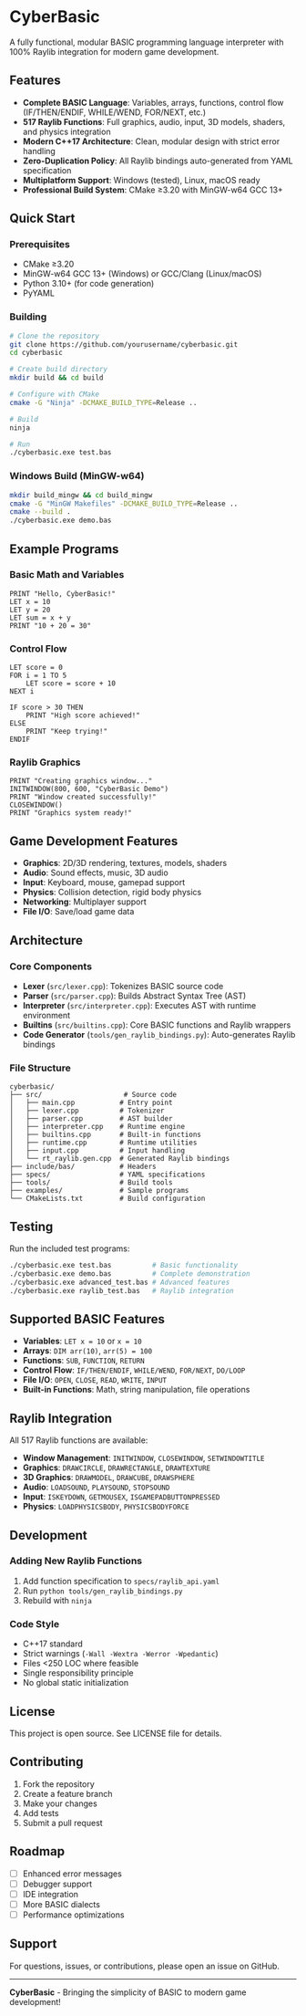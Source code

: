 # CyberBasic

A fully functional, modular BASIC programming language interpreter with 100% Raylib integration for modern game development.

## Features

- **Complete BASIC Language**: Variables, arrays, functions, control flow (IF/THEN/ENDIF, WHILE/WEND, FOR/NEXT, etc.)
- **517 Raylib Functions**: Full graphics, audio, input, 3D models, shaders, and physics integration
- **Modern C++17 Architecture**: Clean, modular design with strict error handling
- **Zero-Duplication Policy**: All Raylib bindings auto-generated from YAML specification
- **Multiplatform Support**: Windows (tested), Linux, macOS ready
- **Professional Build System**: CMake ≥3.20 with MinGW-w64 GCC 13+

## Quick Start

### Prerequisites

- CMake ≥3.20
- MinGW-w64 GCC 13+ (Windows) or GCC/Clang (Linux/macOS)
- Python 3.10+ (for code generation)
- PyYAML

### Building

```bash
# Clone the repository
git clone https://github.com/yourusername/cyberbasic.git
cd cyberbasic

# Create build directory
mkdir build && cd build

# Configure with CMake
cmake -G "Ninja" -DCMAKE_BUILD_TYPE=Release ..

# Build
ninja

# Run
./cyberbasic.exe test.bas
```

### Windows Build (MinGW-w64)

```bash
mkdir build_mingw && cd build_mingw
cmake -G "MinGW Makefiles" -DCMAKE_BUILD_TYPE=Release ..
cmake --build .
./cyberbasic.exe demo.bas
```

## Example Programs

### Basic Math and Variables
```basic
PRINT "Hello, CyberBasic!"
LET x = 10
LET y = 20
LET sum = x + y
PRINT "10 + 20 = 30"
```

### Control Flow
```basic
LET score = 0
FOR i = 1 TO 5
    LET score = score + 10
NEXT i

IF score > 30 THEN
    PRINT "High score achieved!"
ELSE
    PRINT "Keep trying!"
ENDIF
```

### Raylib Graphics
```basic
PRINT "Creating graphics window..."
INITWINDOW(800, 600, "CyberBasic Demo")
PRINT "Window created successfully!"
CLOSEWINDOW()
PRINT "Graphics system ready!"
```

## Game Development Features

- **Graphics**: 2D/3D rendering, textures, models, shaders
- **Audio**: Sound effects, music, 3D audio
- **Input**: Keyboard, mouse, gamepad support
- **Physics**: Collision detection, rigid body physics
- **Networking**: Multiplayer support
- **File I/O**: Save/load game data

## Architecture

### Core Components

- **Lexer** (`src/lexer.cpp`): Tokenizes BASIC source code
- **Parser** (`src/parser.cpp`): Builds Abstract Syntax Tree (AST)
- **Interpreter** (`src/interpreter.cpp`): Executes AST with runtime environment
- **Builtins** (`src/builtins.cpp`): Core BASIC functions and Raylib wrappers
- **Code Generator** (`tools/gen_raylib_bindings.py`): Auto-generates Raylib bindings

### File Structure

```
cyberbasic/
├── src/                    # Source code
│   ├── main.cpp           # Entry point
│   ├── lexer.cpp          # Tokenizer
│   ├── parser.cpp         # AST builder
│   ├── interpreter.cpp    # Runtime engine
│   ├── builtins.cpp       # Built-in functions
│   ├── runtime.cpp        # Runtime utilities
│   ├── input.cpp          # Input handling
│   └── rt_raylib.gen.cpp  # Generated Raylib bindings
├── include/bas/           # Headers
├── specs/                 # YAML specifications
├── tools/                 # Build tools
├── examples/              # Sample programs
└── CMakeLists.txt         # Build configuration
```

## Testing

Run the included test programs:

```bash
./cyberbasic.exe test.bas          # Basic functionality
./cyberbasic.exe demo.bas          # Complete demonstration
./cyberbasic.exe advanced_test.bas # Advanced features
./cyberbasic.exe raylib_test.bas   # Raylib integration
```

## Supported BASIC Features

- **Variables**: `LET x = 10` or `x = 10`
- **Arrays**: `DIM arr(10)`, `arr(5) = 100`
- **Functions**: `SUB`, `FUNCTION`, `RETURN`
- **Control Flow**: `IF/THEN/ENDIF`, `WHILE/WEND`, `FOR/NEXT`, `DO/LOOP`
- **File I/O**: `OPEN`, `CLOSE`, `READ`, `WRITE`, `INPUT`
- **Built-in Functions**: Math, string manipulation, file operations

## Raylib Integration

All 517 Raylib functions are available:

- **Window Management**: `INITWINDOW`, `CLOSEWINDOW`, `SETWINDOWTITLE`
- **Graphics**: `DRAWCIRCLE`, `DRAWRECTANGLE`, `DRAWTEXTURE`
- **3D Graphics**: `DRAWMODEL`, `DRAWCUBE`, `DRAWSPHERE`
- **Audio**: `LOADSOUND`, `PLAYSOUND`, `STOPSOUND`
- **Input**: `ISKEYDOWN`, `GETMOUSEX`, `ISGAMEPADBUTTONPRESSED`
- **Physics**: `LOADPHYSICSBODY`, `PHYSICSBODYFORCE`

## Development

### Adding New Raylib Functions

1. Add function specification to `specs/raylib_api.yaml`
2. Run `python tools/gen_raylib_bindings.py`
3. Rebuild with `ninja`

### Code Style

- C++17 standard
- Strict warnings (`-Wall -Wextra -Werror -Wpedantic`)
- Files <250 LOC where feasible
- Single responsibility principle
- No global static initialization

## License

This project is open source. See LICENSE file for details.

## Contributing

1. Fork the repository
2. Create a feature branch
3. Make your changes
4. Add tests
5. Submit a pull request

## Roadmap

- [ ] Enhanced error messages
- [ ] Debugger support
- [ ] IDE integration
- [ ] More BASIC dialects
- [ ] Performance optimizations

## Support

For questions, issues, or contributions, please open an issue on GitHub.

---

**CyberBasic** - Bringing the simplicity of BASIC to modern game development!
